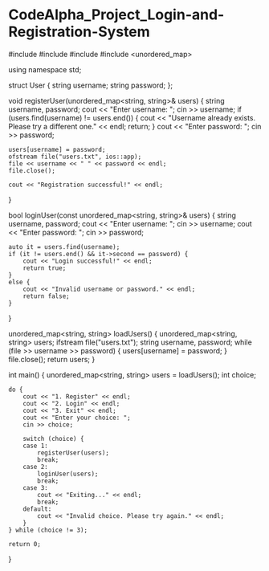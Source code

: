 # CodeAlpha_Project_Login-and-Registration-System
 #include <iostream>
#include <fstream>
#include <string>
#include <unordered_map>

using namespace std;

struct User {
    string username;
    string password;
};

void registerUser(unordered_map<string, string>& users) {
    string username, password;
    cout << "Enter username: ";
    cin >> username;
    if (users.find(username) != users.end()) {
        cout << "Username already exists. Please try a different one." << endl;
        return;
    }
    cout << "Enter password: ";
    cin >> password;

    users[username] = password;
    ofstream file("users.txt", ios::app);
    file << username << " " << password << endl;
    file.close();

    cout << "Registration successful!" << endl;
}

bool loginUser(const unordered_map<string, string>& users) {
    string username, password;
    cout << "Enter username: ";
    cin >> username;
    cout << "Enter password: ";
    cin >> password;

    auto it = users.find(username);
    if (it != users.end() && it->second == password) {
        cout << "Login successful!" << endl;
        return true;
    }
    else {
        cout << "Invalid username or password." << endl;
        return false;
    }
}

unordered_map<string, string> loadUsers() {
    unordered_map<string, string> users;
    ifstream file("users.txt");
    string username, password;
    while (file >> username >> password) {
        users[username] = password;
    }
    file.close();
    return users;
}

int main() {
    unordered_map<string, string> users = loadUsers();
    int choice;

    do {
        cout << "1. Register" << endl;
        cout << "2. Login" << endl;
        cout << "3. Exit" << endl;
        cout << "Enter your choice: ";
        cin >> choice;

        switch (choice) {
        case 1:
            registerUser(users);
            break;
        case 2:
            loginUser(users);
            break;
        case 3:
            cout << "Exiting..." << endl;
            break;
        default:
            cout << "Invalid choice. Please try again." << endl;
        }
    } while (choice != 3);

    return 0;
}
